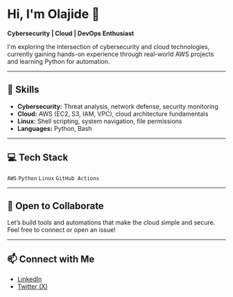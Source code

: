 # Hi, I'm Olajide 👋  
**Cybersecurity | Cloud | DevOps Enthusiast**

I'm exploring the intersection of cybersecurity and cloud technologies, currently gaining hands-on experience through real-world AWS projects and learning Python for automation.

---

## 🔧 Skills
- **Cybersecurity:** Threat analysis, network defense, security monitoring  
- **Cloud:** AWS (EC2, S3, IAM, VPC), cloud architecture fundamentals  
- **Linux:** Shell scripting, system navigation, file permissions  
- **Languages:** Python, Bash

---

## 💻 Tech Stack
`AWS` `Python` `Linux` `GitHub Actions`

---

## 🤝 Open to Collaborate
Let’s build tools and automations that make the cloud simple and secure. Feel free to connect or open an issue!

---

## 📫 Connect with Me
- [LinkedIn](https://www.linkedin.com/in/jideoyetoro/)
- [Twitter (X)](https://x.com/OlajideSnazzy)

